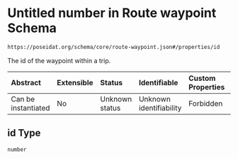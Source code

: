# Untitled number in Route waypoint Schema

```txt
https://poseidat.org/schema/core/route-waypoint.json#/properties/id
```

The id of the waypoint within a trip.

| Abstract            | Extensible | Status         | Identifiable            | Custom Properties | Additional Properties | Access Restrictions | Defined In                                                                      |
| :------------------ | :--------- | :------------- | :---------------------- | :---------------- | :-------------------- | :------------------ | :------------------------------------------------------------------------------ |
| Can be instantiated | No         | Unknown status | Unknown identifiability | Forbidden         | Allowed               | none                | [route-waypoint.json*](schemas/core/route-waypoint.json "open original schema") |

## id Type

`number`
